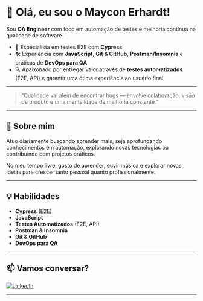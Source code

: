 # 👋 Olá, eu sou o Maycon Erhardt!

Sou **QA Engineer** com foco em automação de testes e melhoria contínua na qualidade de software.

- 🚀 Especialista em testes E2E com **Cypress**
- 🛠️ Experiência com **JavaScript**, **Git & GitHub**, **Postman/Insomnia** e práticas de **DevOps para QA**
- 🔍 Apaixonado por entregar valor através de **testes automatizados** (E2E, API) e garantir uma ótima experiência ao usuário final

---

> “Qualidade vai além de encontrar bugs — envolve colaboração, visão de produto e uma mentalidade de melhoria constante.”

---

## 🌱 Sobre mim

Atuo diariamente buscando aprender mais, seja aprofundando conhecimentos em automação, explorando novas tecnologias ou contribuindo com projetos práticos.

No meu tempo livre, gosto de aprender, ouvir música e explorar novas ideias para crescer tanto pessoal quanto profissionalmente.

---

## 💡 Habilidades

- **Cypress** (E2E)
- **JavaScript**
- **Testes Automatizados** (E2E, API)
- **Postman & Insomnia**
- **Git & GitHub**
- **DevOps para QA**

---

## 📫 Vamos conversar?

[![LinkedIn](https://img.shields.io/badge/LinkedIn-MayconErhardt-blue?logo=linkedin)](https://www.linkedin.com/in/mayconerhardt/)

---

<!--
## 🚩 Projetos em Destaque

- [Nome do Projeto](link) — breve descrição

Sinta-se à vontade para adicionar seus projetos favoritos acima!
-->
